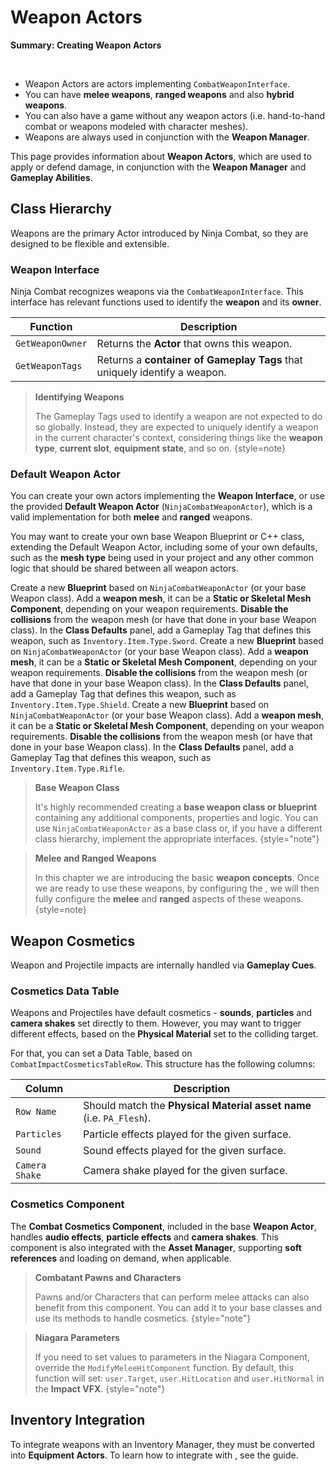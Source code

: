 # Weapon Actors
<primary-label ref="combat"/>

<tldr>
    <p><b>Summary: Creating Weapon Actors</b></p>
    <br/>
    <ul>
        <li>Weapon Actors are actors implementing <code>CombatWeaponInterface</code>.</li>
        <li>You can have <b>melee weapons</b>, <b>ranged weapons</b> and also <b>hybrid weapons</b>.</li>
        <li>You can also have a game without any weapon actors (i.e. hand-to-hand combat or weapons modeled with character meshes).</li>
        <li>Weapons are always used in conjunction with the <b>Weapon Manager</b>.</li>
    </ul>
</tldr>

This page provides information about **Weapon Actors**, which are used to apply or defend damage, in conjunction with
the **Weapon Manager** and **Gameplay Abilities**.

## Class Hierarchy
Weapons are the primary Actor introduced by Ninja Combat, so they are designed to be flexible and extensible.

### Weapon Interface
Ninja Combat recognizes weapons via the `CombatWeaponInterface`. This interface has relevant functions used to identify
the **weapon** and its **owner**.

| Function         | Description                                                               |
|------------------|---------------------------------------------------------------------------|
| `GetWeaponOwner` | Returns the **Actor** that owns this weapon.                              |
| `GetWeaponTags`  | Returns a **container of Gameplay Tags** that uniquely identify a weapon. |

> **Identifying Weapons**
> 
> The Gameplay Tags used to identify a weapon are not expected to do so globally. Instead, they are expected to uniquely
> identify a weapon in the current character's context, considering things like the **weapon type**, **current slot**,
> **equipment state**, and so on. 
{style=note}

### Default Weapon Actor
You can create your own actors implementing the **Weapon Interface**, or use the provided **Default Weapon Actor**
(`NinjaCombatWeaponActor`), which is a valid implementation for both **melee** and **ranged** weapons.

You may want to create your own base Weapon Blueprint or C++ class, extending the Default Weapon Actor, including some 
of your own defaults, such as the **mesh type** being used in your project and any other common logic that should be 
shared between all weapon actors.

<procedure title="Creating a melee weapon: the Sword" collapsible="true" default-state="expanded">
    <step>Create a new <b>Blueprint</b> based on <code>NinjaCombatWeaponActor</code> (or your base Weapon class).</step>
    <step>Add a <b>weapon mesh</b>, it can be a <b>Static or Skeletal Mesh Component</b>, depending on your weapon requirements.</step>
    <step><b>Disable the collisions</b> from the weapon mesh (or have that done in your base Weapon class).</step>
    <step>In the <b>Class Defaults</b> panel, add a Gameplay Tag that defines this weapon, such as <code>Inventory.Item.Type.Sword</code>.</step>
</procedure>

<procedure title="Creating a defensive weapon: the Shield" collapsible="true" default-state="expanded">
    <step>Create a new <b>Blueprint</b> based on <code>NinjaCombatWeaponActor</code> (or your base Weapon class).</step>
    <step>Add a <b>weapon mesh</b>, it can be a <b>Static or Skeletal Mesh Component</b>, depending on your weapon requirements.</step>
    <step><b>Disable the collisions</b> from the weapon mesh (or have that done in your base Weapon class).</step>
    <step>In the <b>Class Defaults</b> panel, add a Gameplay Tag that defines this weapon, such as <code>Inventory.Item.Type.Shield</code>.</step>
</procedure>

<procedure title="Creating a ranged weapon: the Rifle" collapsible="true" default-state="expanded">
    <step>Create a new <b>Blueprint</b> based on <code>NinjaCombatWeaponActor</code> (or your base Weapon class).</step>
    <step>Add a <b>weapon mesh</b>, it can be a <b>Static or Skeletal Mesh Component</b>, depending on your weapon requirements.</step>
    <step><b>Disable the collisions</b> from the weapon mesh (or have that done in your base Weapon class).</step>
    <step>In the <b>Class Defaults</b> panel, add a Gameplay Tag that defines this weapon, such as <code>Inventory.Item.Type.Rifle</code>.</step>
</procedure>

> **Base Weapon Class**
>
> It's highly recommended creating a **base weapon class or blueprint** containing any additional components, properties and logic.
> You can use `NinjaCombatWeaponActor` as a base class or, if you have a different class hierarchy, implement the appropriate interfaces.
{style="note"}

> **Melee and Ranged Weapons**
> 
> In this chapter we are introducing the basic **weapon concepts**. Once we are ready to use these weapons, by configuring
> the **[](cbt_weapon_manager.md)**, we will then fully configure the **melee** and **ranged** aspects of these weapons.
{style=note}

## Weapon Cosmetics
Weapon and Projectile impacts are internally handled via **Gameplay Cues**. 

### Cosmetics Data Table
Weapons and Projectiles have default cosmetics - **sounds**, **particles** and **camera shakes** set directly to them. 
However, you may want to trigger different effects, based on the **Physical Material** set to the colliding target.

For that, you can set a Data Table, based on `CombatImpactCosmeticsTableRow`. This structure has the following columns:

| Column         | Description                                                          |
|----------------|----------------------------------------------------------------------|
| `Row Name`     | Should match the **Physical Material asset name** (i.e. `PA_Flesh`). |
| `Particles`    | Particle effects played for the given surface.                       |
| `Sound`        | Sound effects played for the given surface.                          |
| `Camera Shake` | Camera shake played for the given surface.                           |

### Cosmetics Component
The **Combat Cosmetics Component**, included in the base **Weapon Actor**, handles **audio effects**, **particle effects** 
and **camera shakes**. This component is also integrated with the **Asset Manager**, supporting **soft references** and 
loading on demand, when applicable.

> **Combatant Pawns and Characters**
>
> Pawns and/or Characters that can perform melee attacks can also benefit from this component. You can add it to your
> base classes and use its methods to handle cosmetics.
{style="note"}

> **Niagara Parameters**
>
> If you need to set values to parameters in the Niagara Component, override the `ModifyMeleeHitComponent` function.
> By default, this function will set: `user.Target`, `user.HitLocation` and `user.HitNormal` in the **Impact VFX**.
{style="note"}

## Inventory Integration
To integrate weapons with an Inventory Manager, they must be converted into **Equipment Actors**. To learn how to 
integrate with **[](inv_overview.md)**, see the **[](cbt_integration_inventory.md)** guide. 